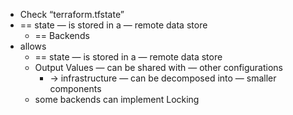 - Check “terraform.tfstate”
- == state — is stored in a — remote data store
    - == Backends
- allows
    - == state — is stored in a — remote data store
    - Output Values — can be shared with — other configurations
        - → infrastructure — can be decomposed into — smaller components
    - some backends can implement Locking